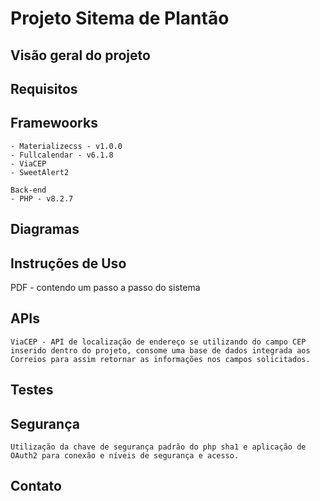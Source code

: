 # Projeto Sitema de Plantão

## Visão geral do projeto

## Requisitos

## Framewoorks
    - Materializecss - v1.0.0
    - Fullcalendar - v6.1.8
    - ViaCEP
    - SweetAlert2

    Back-end
    - PHP - v8.2.7

## Diagramas

## Instruções de Uso
PDF - contendo um passo a passo do sistema

## APIs
    ViaCEP - API de localização de endereço se utilizando do campo CEP inserido dentro do projeto, consome uma base de dados integrada aos Correios para assim retornar as informações nos campos solicitados.

## Testes

## Segurança
    Utilização da chave de segurança padrão do php sha1 e aplicação de OAuth2 para conexão e níveis de segurança e acesso.

## Contato
